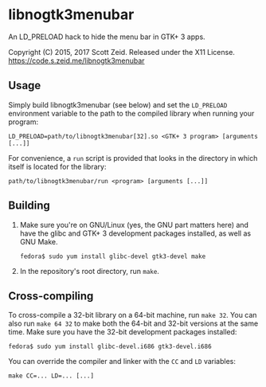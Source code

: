 libnogtk3menubar
================

An LD\_PRELOAD hack to hide the menu bar in GTK+ 3 apps.

Copyright (C) 2015, 2017 Scott Zeid.  Released under the X11 License.  
<https://code.s.zeid.me/libnogtk3menubar>


Usage
-----

Simply build libnogtk3menubar (see below) and set the `LD_PRELOAD` environment
variable to the path to the compiled library when running your program:

    LD_PRELOAD=path/to/libnogtk3menubar[32].so <GTK+ 3 program> [arguments [...]]

For convenience, a `run` script is provided that looks in the directory in which
itself is located for the library:

    path/to/libnogtk3menubar/run <program> [arguments [...]]


Building
--------

1.  Make sure you're on GNU/Linux (yes, the GNU part matters here) and have
    the glibc and GTK+ 3 development packages installed, as well as GNU Make.
    
        fedora$ sudo yum install glibc-devel gtk3-devel make

2.  In the repository's root directory, run `make`.


Cross-compiling
---------------

To cross-compile a 32-bit library on a 64-bit machine, run `make 32`.  You
can also run `make 64 32` to make both the 64-bit and 32-bit versions at the
same time.  Make sure you have the 32-bit development packages installed:

    fedora$ sudo yum install glibc-devel.i686 gtk3-devel.i686

You can override the compiler and linker with the `CC` and `LD` variables:

    make CC=... LD=... [...]
